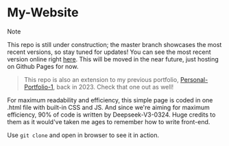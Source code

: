 # My-Website

> [!NOTE]
> This repo is still under construction; the master branch showcases the most recent versions, so stay tuned for updates!
> You can see the most recent version online right [here](https://ctr-cv.github.io/My-Website). This will be moved in the near future, just hosting on Github Pages for now.

> This repo is also an extension to my previous portfolio, [Personal-Portfolio-1](https://github.com/Ctr-cv/Web-Portfolio-1), back in 2023. Check that one out as well!

For maximum readability and efficiency, this simple page is coded in one .html file with built-in CSS and JS. And since we're aiming for maximum efficiency, 90% of code is written by Deepseek-V3-0324. Huge credits to them as it would've taken me ages to remember how to write front-end.

Use `git clone` and open in browser to see it in action.

